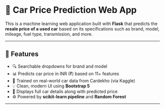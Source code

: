 # 🚗 Car Price Prediction Web App

This is a machine learning web application built with **Flask** that predicts the **resale price of a used car** based on its specifications such as brand, model, mileage, fuel type, transmission, and more.

---

## 📌 Features

- 🔍 Searchable dropdowns for brand and model
- 📊 Predicts car price in INR (₹) based on 11+ features
- 🧠 Trained on real-world car data from Cardekho (via Kaggle)
- 💡 Clean, modern UI using **Bootstrap 5**
- 🧾 Displays full car details along with predicted price
- ⚙️ Powered by **scikit-learn pipeline** and **Random Forest**

---
